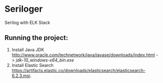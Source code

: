 # Seriloger
Serilog with ELK Stack


## Running the project:
1. Install Java JDK http://www.oracle.com/technetwork/java/javase/downloads/index.html -> _jdk-10_windows-x64_bin.exe_ 
2. Install Elastic Search https://artifacts.elastic.co/downloads/elasticsearch/elasticsearch-6.2.3.msi.
